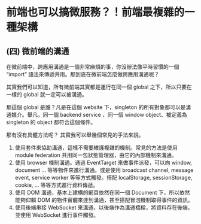 # 前端也可以搞微服務？！前端最複雜的一種架構

## (四) 微前端的溝通

在微前端中，跨應用溝通是一個非常麻煩的事，你沒辦法像平時習慣的一個 “import” 語法來傳遞共用。那到底在微前端怎麼做跨應用溝通呢？

其實我們可以知道，所有微前端其實都是運行在同一個 global 之下，所以只要在一樣的 global 就一定可以被溝通。

那這個 global 是誰？凡是在這個 website 下，singleton 的所有對象都可以是溝通媒介。舉凡，同一個 backend service 、同一個 window object、被定義為 singleton 的 object 都符合這個條件。

那有沒有具體方法呢？
其實我可以舉幾個常見的手法來說。

1. 使用套件來協助溝通，這樣不需要維護複雜的機制。常見的方法是使用 module federation 共用同一包狀態管理器，由它的內部機制來溝通。
2. 使用 browser 機制溝通。通過 EventTarget 來做事件派發，可以向 window, document … 等等物件來進行溝通。或是使用 broadcast channel, message event, service worker 等等方式觸發。搭配 localStorage, sessionStorage, cookie, … 等等方式進行資料傳遞。
3. 使用 DOM 溝通，基本上建構的網頁依然在同一個 Document 下，所以依然能夠仰賴 DOM 的物件實體來達到溝通，甚至搭配冒泡機制取得事件的資訊。
4. 使用後端串接 WebSocket 來溝通，以後端作為溝通橋樑，將資料存在後端，並使用 WebSocket 進行事件觸發。
